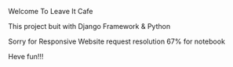 Welcome To Leave It Cafe

This project buit with Django Framework & Python

Sorry for Responsive Website
request resolution 67% for notebook

Heve fun!!!
